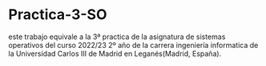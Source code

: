# Practica-3-SO
este trabajo equivale a la 3ª practica de la asignatura de sistemas operativos del curso 2022/23 2º año de la carrera ingeniería informatica de la Universidad Carlos III de Madrid en Leganés(Madrid, España).
